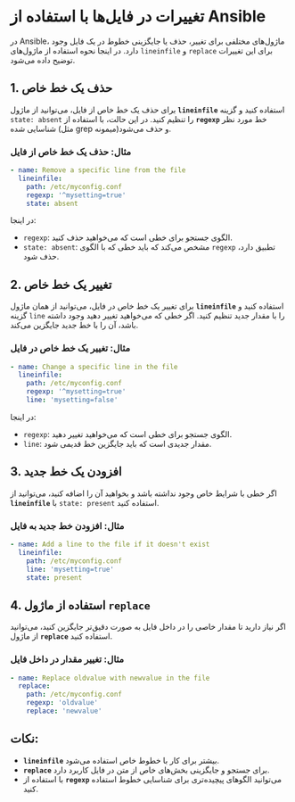 
# تغییرات در فایل‌ها با استفاده از Ansible

در Ansible، ماژول‌های مختلفی برای تغییر، حذف یا جایگزینی خطوط در یک فایل وجود دارد. در اینجا نحوه استفاده از ماژول‌های `lineinfile` و `replace` برای این تغییرات توضیح داده می‌شود.

## 1. حذف یک خط خاص
برای حذف یک خط خاص از فایل، می‌توانید از ماژول **`lineinfile`** استفاده کنید و گزینه `state: absent` را تنظیم کنید. در این حالت، با استفاده از **`regexp`** خط مورد نظر شناسایی شده (مثل grep میمونه)و حذف می‌شود.

### مثال: حذف یک خط خاص از فایل
```yaml
- name: Remove a specific line from the file
  lineinfile:
    path: /etc/myconfig.conf
    regexp: '^mysetting=true'
    state: absent
```

در اینجا:
- `regexp`: الگوی جستجو برای خطی است که می‌خواهید حذف کنید.
- `state: absent`: مشخص می‌کند که باید خطی که با الگوی `regexp` تطبیق دارد، حذف شود.

## 2. تغییر یک خط خاص
برای تغییر یک خط خاص در فایل، می‌توانید از همان ماژول **`lineinfile`** استفاده کنید و گزینه `line` را با مقدار جدید تنظیم کنید. اگر خطی که می‌خواهید تغییر دهید وجود داشته باشد، آن را با خط جدید جایگزین می‌کند.

### مثال: تغییر یک خط خاص در فایل
```yaml
- name: Change a specific line in the file
  lineinfile:
    path: /etc/myconfig.conf
    regexp: '^mysetting=true'
    line: 'mysetting=false'
```

در اینجا:
- `regexp`: الگوی جستجو برای خطی است که می‌خواهید تغییر دهید.
- `line`: مقدار جدیدی است که باید جایگزین خط قدیمی شود.

## 3. افزودن یک خط جدید
اگر خطی با شرایط خاص وجود نداشته باشد و بخواهید آن را اضافه کنید، می‌توانید از **`lineinfile`** با `state: present` استفاده کنید.

### مثال: افزودن خط جدید به فایل
```yaml
- name: Add a line to the file if it doesn't exist
  lineinfile:
    path: /etc/myconfig.conf
    line: 'mysetting=true'
    state: present
```

## 4. استفاده از ماژول `replace`
اگر نیاز دارید تا مقدار خاصی را در داخل فایل به صورت دقیق‌تر جایگزین کنید، می‌توانید از ماژول **`replace`** استفاده کنید.

### مثال: تغییر مقدار در داخل فایل
```yaml
- name: Replace oldvalue with newvalue in the file
  replace:
    path: /etc/myconfig.conf
    regexp: 'oldvalue'
    replace: 'newvalue'
```

## نکات:
- **`lineinfile`** بیشتر برای کار با خطوط خاص استفاده می‌شود.
- **`replace`** برای جستجو و جایگزینی بخش‌های خاص از متن در فایل کاربرد دارد.
- با استفاده از **`regexp`** می‌توانید الگوهای پیچیده‌تری برای شناسایی خطوط استفاده کنید.
